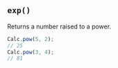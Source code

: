 ## `exp()`

Returns a number raised to a power.

```javascript
Calc.pow(5, 2);
// 25
Calc.pow(3, 4);
// 81
```

